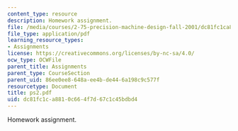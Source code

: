 ```yaml
---
content_type: resource
description: Homework assignment.
file: /media/courses/2-75-precision-machine-design-fall-2001/dc81fc1ca8810c664f7d67c1c45bdbd4_ps2.pdf
file_type: application/pdf
learning_resource_types:
- Assignments
license: https://creativecommons.org/licenses/by-nc-sa/4.0/
ocw_type: OCWFile
parent_title: Assignments
parent_type: CourseSection
parent_uid: 86ee0ee8-648a-ee4b-de44-6a198c9c577f
resourcetype: Document
title: ps2.pdf
uid: dc81fc1c-a881-0c66-4f7d-67c1c45bdbd4
---
```

Homework assignment.
